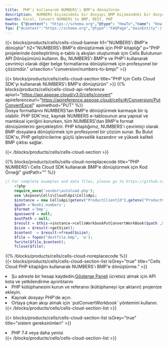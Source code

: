 ```yaml
---
title:  PHP'i kullanarak NUMBERS'ı BMP'e dönüştürün
description:  NUMBERS biçimindeki bir dosyayı BMP biçimindeki bir dosyaya dönüştürmek için PHP için Aspose.Cells Bulut SDK'sını kullanma.
kwords: Excel, Convert NUMBERS to BMP, REST, PHP
howto: {"@context": "https://schema.org","@type": "HowTo","name": "How to convert NUMBERS to BMP using the Cells Cloud PHP library.","description": "How to convert NUMBERS to BMP using the Cells Cloud PHP library.","image": {"@type": "ImageObject"},"url": "/php/conversion/numbers-to-bmp/","step": [{ "@type": "HowToStep","name": "How to convert NUMBERS to BMP using the Cells Cloud PHP library. step 1", "image": {"@type": "ImageObject",},"url": "/php/conversion/numbers-to-bmp/","text": "Register an account at <a href='https://dashboard.aspose.cloud/'>Dashboard</a> to get free API quota & authorization details",},{ "@type": "HowToStep","name": "How to convert NUMBERS to BMP using the Cells Cloud PHP library. step 1", "image": {"@type": "ImageObject",},"url": "/php/conversion/numbers-to-bmp/","text": "Install PHP library and add the reference (import the library) to your project.",},{ "@type": "HowToStep","name": "How to convert NUMBERS to BMP using the Cells Cloud PHP library. step 1", "image": {"@type": "ImageObject",},"url": "/php/conversion/numbers-to-bmp/","text": "Open the source file in PHP.",},{ "@type": "HowToStep","name": "How to convert NUMBERS to BMP using the Cells Cloud PHP library. step 1", "image": {"@type": "ImageObject",},"url": "/php/conversion/numbers-to-bmp/","text": "Use the `putConvertWorkbook` method to retrieve the resulting stream.",}, ],"supply": {"@type": "HowToSupply","name": "document"},"tool": [{"@type": "HowToTool","name": "phpstorm, Visual Studio Code, Eclipse"},{"@type": "HowToTool","name": "Aspose Cells"}],"totalTime": "PT6M"}
fqa: {"@context":"https://schema.org","@type":"FAQPage","mainEntity":[{"@type":"Question","name":"Why convert file formats in C# using REST API?","acceptedAnswer":{"@type":"Answer","text":"Documents are encoded in many ways, and some files may be incompatible with the software you use. To open and read such files, just convert them to appropriate file formats.<br/><ol><li>Install .NET SDK and add the reference (import the library) to your project.</li><li>Open the source file in C# using REST API.</li><li>Call the PutConvertWorkbookRequest() method, passing an output filename with required extension.</li><li>Get the result of conversion as a separate file.</li></ol>"}},{"@type":"Question","name":"What file formats can I convert with your C# library?","acceptedAnswer":{"@type":"Answer","text":"We support a variety of file formats for conversion using .NET library, including XLSX, Excel, xls , PDF, CSV, HTML, Markdown, XML, PNG, JPG, TIFF, Json, TXT and many more."}},{"@type":"Question","name":"What is the maximum allowed file size for conversion using this .NET library?","acceptedAnswer":{"@type":"Answer","text":"There are no file size limits for format conversions using .NET library."}}]}
---
```

{{< blocks/products/cells/cells-cloud-banner h1="NUMBERS\'ı BMP\'e dönüştür" h2="NUMBERS\'ı BMP\'e dönüştürmek için PHP kitaplığı" p="PHP projelerinde özelleştirilmiş e-tablo iş akışları oluşturmak için Cells Bulutunun API Dönüşümünü kullanın. Bu, NUMBERS\'ı BMP\'e ve PHP\'i kullanarak çevrimiçi olarak diğer belge formatlarına dönüştürmek için profesyonel bir çözümdür." urlsection="conversion/numbers-to-bmp/" >}}

{{< blocks/products/cells/cells-cloud-section title="PHP için Cells Cloud SDK\'yı kullanarak NUMBERS\'ı BMP\'e dönüştürün" >}}
{{% blocks/products/cells/cells-cloud-api-reference apiurl="https://api.aspose.cloud/v3.0/cells/convert" apireferenceurl="https://apireference.aspose.cloud/cells/#/Conversion/PutConvertExcel" apimethod="PUT" %}}
<br/>
Dosya formatlarını NUMBERS'tan BMP'e dönüştürmek karmaşık bir iş olabilir. PHP SDK'mız, kaynak NUMBERS e-tablosunun ana yapısal ve mantıksal içeriğini korurken, tüm NUMBERS'dan BMP'e format dönüşümlerini gerçekleştirir. PHP kitaplığımız, NUMBERS'ı çevrimiçi olarak BMP dosyalara dönüştürmek için profesyonel bir çözüm sunar. Bu Bulut SDK'sı, PHP geliştiricilerine güçlü işlevsellik kazandırır ve yüksek kaliteli BMP çıktısı sağlar.

{{< /blocks/products/cells/cells-cloud-section >}}

{{% blocks/products/cells/cells-cloud-noreplacecode title="PHP NUMBERS\'ı Cells Cloud SDK kullanarak BMP\'e dönüştürmek için Kod Örneği" gistPath="" %}}
 
```php
// For complete examples and data files, please go to https://github.com/aspose-cells-cloud/aspose-cells-cloud-php/
    <?php
    require_once('vendor\autoload.php');
    use \Aspose\Cells\Cloud\Api\CellsApi;
    $instance = new CellsApi(getenv("ProductClientId"),getenv("ProductClientSecret"));
    $path ='Book1.numbers';    
    $format ='bmp';
    $password = null;
    $outPath = null;      
    $result = $this->instance->cellsWorkbookPutConvertWorkBook($path ,$format, $password,  $outPath);
    $size = $result->getSize();
    $content  = $result->fread($size);
    $file = fopen("destfile.bmp", 'w');
    fwrite($file,$content);
    fclose($file);
```
 
{{% /blocks/products/cells/cells-cloud-noreplacecode %}}
<br/>
{{< blocks/products/cells/cells-cloud-section-list isGrey="true" title="Cells Cloud PHP kitaplığını kullanarak NUMBERS\'ı BMP\'e dönüştürme." >}}
<li> Şu adreste bir hesap kaydedin:<a href="https://dashboard.aspose.cloud/">Gösterge Paneli</a> ücretsiz almak için API kota ve yetkilendirme ayrıntılarını</li>
<li>PHP kütüphanesini kurun ve referansı (kütüphaneyi içe aktarın) projenize ekleyin.</li>
<li>Kaynak dosyayı PHP'de açın.</li>
<li>Ortaya çıkan akışı almak için `putConvertWorkbook` yöntemini kullanın.</li>
{{< /blocks/products/cells/cells-cloud-section-list >}}

{{< blocks/products/cells/cells-cloud-section-list isGrey="true" title="sistem gereksinimleri" >}}
<li>PHP 7.4 veya daha yenisi</li>
{{< /blocks/products/cells/cells-cloud-section-list >}}
